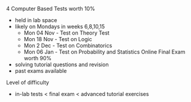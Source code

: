 4 Computer Based Tests worth 10%
- held in lab space
- likely on Mondays in weeks 6,8,10,15
	- Mon 04 Nov - Test on Theory Test
	- Mon 18 Nov - Test on Logic
	- Mon 2 Dec - Test on Combinatorics
	- Mon 06 Jan - Test on Probability and Statistics
Online Final Exam worth 90%
- solving tutorial questions and revision
- past exams available

Level of difficulty
- in-lab tests < final exam < advanced tutorial exercises

